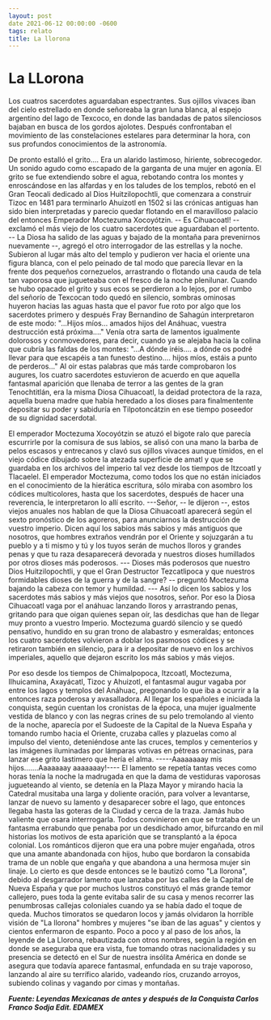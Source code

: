 ```yaml
---
layout: post
date 2021-06-12 00:00:00 -0600
tags: relato
title: La llorona
---
```


# La LLorona

Los cuatros sacerdotes aguardaban espectrantes. Sus ojillos vivaces
iban del cielo estrellado en donde señoreaba la gran luna blanca, al
espejo argentino del lago de Texcoco, en donde las bandadas de patos
silenciosos bajaban en busca de los gordos ajolotes. Después
confrontaban el movimiento de las constelaciones estelares para
determinar la hora, con sus profundos conocimientos de la astronomía.

De pronto estalló el grito.... Era un alarido lastimoso, hiriente,
sobrecogedor. Un sonido agudo como escapado de la garganta de una mujer
en agonía. El grito se fue extendiendo sobre el agua, rebotando contra
los montes y enroscándose en las alfardas y en los taludes de los
templos, rebotó en el Gran Teocali dedicado al Dios Huitzilopochtli,
que comenzara a construir Tizoc en 1481 para terminarlo Ahuizotl en
1502 si las crónicas antiguas han sido bien interpretadas y parecio
quedar flotando en el maravilloso palacio del entonces Emperador
Moctezuma Xocoyótzin. -- Es Cihuacoatl! -- exclamó el más viejo de los
cuatro sacerdotes que aguardaban el portento. -- La Diosa ha salido de
las aguas y bajado de la montaña para prevenirnos nuevamente --, agregó
el otro interrogador de las estrellas y la noche. Subieron al lugar más
alto del templo y pudieron ver hacia el oriente una figura blanca, con
el pelo peinado de tal modo que parecía llevar en la frente dos
pequeños cornezuelos, arrastrando o flotando una cauda de tela tan
vaporosa que jugueteaba con el fresco de la noche plenilunar. Cuando se
hubo opacado el grito y sus ecos se perdieron a lo lejos, por el rumbo
del señorío de Texcocan todo quedó en silencio, sombras ominosas
huyeron hacias las aguas hasta que el pavor fue roto por algo que los
sacerdotes primero y después Fray Bernandino de Sahagún interpretaron
de este modo: "...Hijos míos... amados hijos del Anáhuac, vuestra
destrucción está próxima...." Venía otra sarta de lamentos igualmente
dolorosos y conmovedores, para decir, cuando ya se alejaba hacia la
colina que cubría las faldas de los montes: "...A dónde iréis.... a
dónde os podré llevar para que escapéis a tan funesto destino.... hijos
míos, estáis a punto de perderos..." Al oir estas palabras que más
tarde comprobaron los augures, los cuatro sacerdotes estuvieron de
acuerdo en que aquella fantasmal aparición que llenaba de terror a las
gentes de la gran Tenochtitlán, era la misma Diosa Cihuacoatl, la
deidad protectora de la raza, aquella buena madre que había heredado a
los dioses para finalmentente depositar su poder y sabiduría en
Tilpotoncátzin en ese tiempo poseedor de su dignidad sacerdotal. 

El emperador Moctezuma Xocoyótzin se atuzó el bigote ralo que parecía
escurrirle por la comisura de sus labios, se alisó con una mano la
barba de pelos escasos y entrecanos y clavó sus ojillos vivaces aunque
tímidos, en el viejo códice dibujado sobre la atezada superficie de
amatl y que se guardaba en los archivos del imperio tal vez desde los
tiempos de Itzcoatl y Tlacaelel. El emperador Moctezuma, como todos los
que no están iniciados en el conocimiento de la hierática escritura,
sólo miraba con asombro los códices multicolores, hasta que los
sacerdotes, después de hacer una reverencia, le interpretaron lo allí
escrito. ---Señor, -- le dijeron --, estos viejos anuales nos hablan de
que la Diosa Cihuacoatl aparecerá según el sexto pronóstico de los
agoreros, para anunciarnos la destrucción de vuestro imperio. Dicen
aquí los sabios más sabios y más antiguos que nosotros, que hombres
extraños vendrán por el Oriente y sojuzgarán a tu pueblo y a ti mismo y
tú y los tuyos serán de muchos lloros y grandes penas y que tu raza
desaparecerá devorada y nuestros dioses humillados por otros dioses más
poderosos. --- Dioses más poderosos que nuestro Dios Huitzilopochtli, y
que el Gran Destructor Tezcatlipoca y que nuestros formidables dioses
de la guerra y de la sangre? -- preguntó Moctezuma bajando la cabeza
con temor y humildad. --- Así lo dicen los sabios y los sacerdotes más
sabios y más viejos que nosotros, señor. Por eso la Diosa Cihuacoatl
vaga por el anáhuac lanzando lloros y arrastrando penas, gritando para
que oigan quienes sepan oír, las desdichas que han de llegar muy pronto
a vuestro Imperio. Moctezuma guardó silencio y se quedó pensativo,
hundido en su gran trono de alabastro y esmeraldas; entonces los cuatro
sacerdotes volvieron a doblar los pasmosos códices y se retiraron
también en silencio, para ir a depositar de nuevo en los archivos
imperiales, aquello que dejaron escrito los más sabios y más viejos.

Por eso desde los tiempos de Chimalpopoca, Itzcoatl, Moctezuma,
Ilhuicamina, Axayácatl, Tizoc y Ahuizotl, el fantasmal augur vagaba por
entre los lagos y templos del Anáhuac, pregonando lo que iba a ocurrir
a la entonces raza poderosa y avasalladora. Al llegar los españoles e
iniciada la conquista, según cuentan los cronistas de la época, una
mujer igualmente vestida de blanco y con las negras crines de su pelo
tremolando al viento de la noche, aparecía por el Sudoeste de la
Capital de la Nueva España y tomando rumbo hacia el Oriente, cruzaba
calles y plazuelas como al impulso del viento, deteniéndose ante las
cruces, templos y cementerios y las imágenes iluminadas por lámparas
votivas en pétreas ornacinas, para lanzar ese grito lastimero que hería
el alma. -----Aaaaaaaay mis hijos.......Aaaaaaay aaaaaaay!---- El
lamento se repetía tantas veces como horas tenía la noche la madrugada
en que la dama de vestiduras vaporosas jugueteando al viento, se
detenía en la Plaza Mayor y mirando hacia la Catedral musitaba una
larga y doliente oración, para volver a levantarse, lanzar de nuevo su
lamento y desaparecer sobre el lago, que entonces llegaba hasta las
goteras de la Ciudad y cerca de la traza. Jamás hubo valiente que osara
interrrogarla. Todos convinieron en que se trataba de un fantasma
errabundo que penaba por un desdichado amor, bifurcando en mil
historias los motivos de esta aparición que se transplantó a la época
colonial. Los románticos dijeron que era una pobre mujer engañada,
otros que una amante abandonada con hijos, hubo que bordaron la
consabida trama de un noble que engaña y que abandona a una hermosa
mujer sin linaje. Lo cierto es que desde entonces se le bautizó como
"La llorona", debido al desgarrador lamento que lanzaba por las calles
de la Capital de Nueva España y que por muchos lustros constituyó el
más grande temor callejero, pues toda la gente evitaba salir de su casa
y menos recorrer las penumbrosas callejas coloniales cuando ya se había
dado el toque de queda. Muchos timoratos se quedaron locos y jamás
olvidaron la horrible visión de "La llorona" hombres y mujeres "se iban
de las aguas" y cientos y cientos enfermaron de espanto. Poco a poco y
al paso de los años, la leyende de La Llorona, rebautizada con otros
nombres, según la región en donde se aseguraba que era vista, fue
tomando otras nacionalidades y su presencia se detectó en el Sur de
nuestra insólita América en donde se asegura que todavía aparece
fantasmal, enfundada en su traje vaporoso, lanzando al aire su
terrífico alarido, vadeando ríos, cruzando arroyos, subiendo colinas y
vagando por cimas y montañas. 

***Fuente: Leyendas Mexicanas de antes y después de la Conquista Carlos Franco Sodja Edit. EDAMEX***
